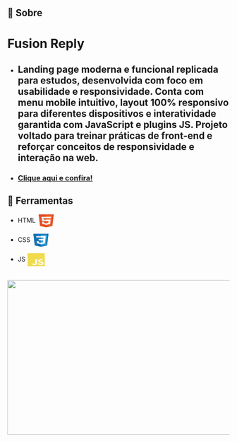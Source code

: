 ## 🚨 Sobre <h1>Fusion Reply</h1>
- <h2> Landing page moderna e funcional replicada para estudos, desenvolvida com foco em usabilidade e responsividade. Conta com menu mobile intuitivo, layout 100% responsivo para diferentes dispositivos e interatividade garantida com JavaScript e plugins JS. Projeto voltado para treinar práticas de front-end e reforçar conceitos de responsividade e interação na web.</h2>
- <h3><a href="https://marinhorapha.github.io/Fusion-Reply///">Clique aqui e confira!</a></h3>

## 📜 Ferramentas

  - HTML  <img align="center" alt="Rapha-HTML" height="30" width="40" src="https://raw.githubusercontent.com/devicons/devicon/master/icons/html5/html5-original.svg">

  - CSS <img align="center" alt="Rapha-CSS" height="30" width="40" src="https://raw.githubusercontent.com/devicons/devicon/master/icons/css3/css3-original.svg">
  
  - JS    <img align="center" alt="Rapha-Js" height="30" width="40" src="https://raw.githubusercontent.com/devicons/devicon/master/icons/javascript/javascript-plain.svg">

</br>
<div align="center">
<img width="600px" height="350px" src="https://github.com/user-attachments/assets/b57384ee-c71b-40bf-aa3f-cb33ffbc251f"> 
</div>
